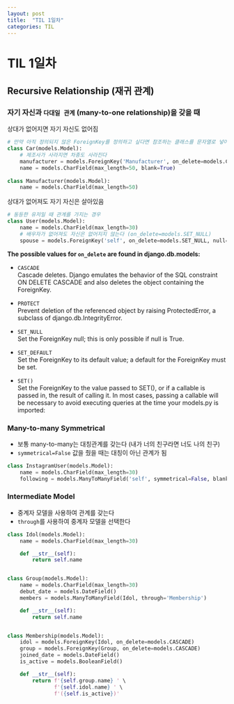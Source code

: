 ```yaml
---
layout: post
title:  "TIL 1일차"
categories: TIL
---
```


# TIL 1일차

## Recursive Relationship (재귀 관계)

### 자기 자신과 `다대일 관계` (many-to-one relationship)을 갖을 때

상대가 없어지면 자기 자신도 없어짐

```python
# 만약 아직 정의되지 않은 ForeignKey를 정의하고 싶다면 참조하는 클래스를 문자열로 넣어준다 (문자열이기 때문에 rename 시킬 때는 같이 바뀌지 않는다
class Car(models.Model):
    # 제조사가 사라지면 차종도 사라진다
    manufacturer = models.ForeignKey('Manufacturer', on_delete=models.CASCADE)
    name = models.CharField(max_length=50, blank=True)
    
class Manufacturer(models.Model):
    name = models.CharField(max_length=50)
```

상대가 없어져도 자기 자신은 살아있음

```python
# 동등한 유저일 때 관계를 가지는 경우
class User(models.Model):
    name = models.CharField(max_length=30)
    # 배우자가 없어져도 자신은 없어지지 않는다 (on_delete=models.SET_NULL)
    spouse = models.ForeignKey('self', on_delete=models.SET_NULL, null=True, blank=True)
```

**The possible values for `on_delete` are found in django.db.models:**

* `CASCADE`  
Cascade deletes. Django emulates the behavior of the SQL constraint ON DELETE CASCADE and also deletes the object containing the ForeignKey.

* `PROTECT`  
Prevent deletion of the referenced object by raising ProtectedError, a subclass of django.db.IntegrityError.

* `SET_NULL`  
Set the ForeignKey null; this is only possible if null is True.

* `SET_DEFAULT`  
Set the ForeignKey to its default value; a default for the ForeignKey must be set.

* `SET()`  
Set the ForeignKey to the value passed to SET(), or if a callable is passed in, the result of calling it. In most cases, passing a callable will be necessary to avoid executing queries at the time your models.py is imported:



### Many-to-many Symmetrical

* 보통 many-to-many는 대칭관계를 갖는다 (내가 너의 친구라면 너도 나의 친구)
* `symmetrical=False` 값을 줬을 때는 대칭이 아닌 관계가 됨

```python
class InstagramUser(models.Model):
    name = models.CharField(max_length=30)
    following = models.ManyToManyField('self', symmetrical=False, blank=True)
```

### Intermediate Model

* 중계자 모델을 사용하여 관계를 갖는다
* `through`를 사용하여 중계자 모델을 선택한다

```python
class Idol(models.Model):
    name = models.CharField(max_length=30)

    def __str__(self):
        return self.name


class Group(models.Model):
    name = models.CharField(max_length=30)
    debut_date = models.DateField()
    members = models.ManyToManyField(Idol, through='Membership')

    def __str__(self):
        return self.name


class Membership(models.Model):
    idol = models.ForeignKey(Idol, on_delete=models.CASCADE)
    group = models.ForeignKey(Group, on_delete=models.CASCADE)
    joined_date = models.DateField()
    is_active = models.BooleanField()

    def __str__(self):
        return f'{self.group.name} ' \
               f'{self.idol.name} ' \
               f'({self.is_active})'
```


